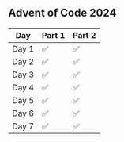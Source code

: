 ## Advent of Code 2024

| Day | Part 1 | Part 2 |
| - | - | - |
| Day 1| ✅ | ✅ | 
| Day 2| ✅ | ✅ | 
| Day 3| ✅ | ✅ | 
| Day 4| ✅ | ✅ | 
| Day 5| ✅ | ✅ | 
| Day 6| ✅ | ✅ | 
| Day 7| ✅ | ✅ | 